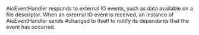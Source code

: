AioEventHandler responds to external IO events, such as data available on a file descriptor. When an external IO event is received, an instance of AioEventHandler sends #changed to itself to notify its dependents that the event has occurred.
